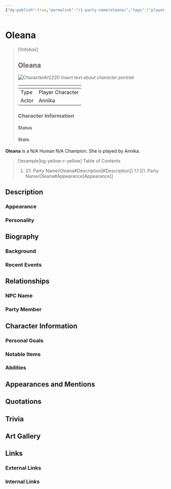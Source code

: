 ```yaml
---
{"dg-publish":true,"permalink":"/1-party-name/oleana/","tags":["player_character"]}
---
```


# Oleana
> [!infobox]
> ## **Oleana**
> ![CharacterArt|220](https://encrypted-tbn0.gstatic.com/images?q=tbn:ANd9GcR0qAyHWqphrd9sdj7KtA7Pu4iX-bxcnKBdBw&s)
> *Insert text about character portrait*
> <table><colgroup></colgroup><thead><tr><th></th><th></th></tr></thead><tbody><tr><td>Type</td><td>Player Character</td></tr><tr><td>Actor</td><td>Annika</td></tr><tr></tbody></table>
> <h3> Character Information </h3>
> 
> <h4> Status </h4>
> 
> <h4> Stats </h4>
> 

**Oleana** is a N/A Human N/A Champion. She is played by Annika.

> [!example|bg-yellow c-yellow] Table of Contents 
> 1. [[1. Party Name/Oleana#Description\|#Description]]
> 	1.1 [[1. Party Name/Oleana#Appearance\|Appearance]]

## Description
### Appearance
### Personality

## Biography
### Background
### Recent Events

## Relationships 
### NPC Name
### Party Member

## Character Information
### Personal Goals 
### Notable Items
### Abilities 

## Appearances and Mentions

## Quotations

## Trivia

## Art Gallery

## Links
### External Links
### Internal Links